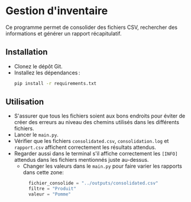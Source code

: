 # Gestion d'inventaire
Ce programme permet de consolider des fichiers CSV, rechercher des informations et générer un rapport récapitulatif.

## Installation
- Clonez le dépôt Git.
- Installez les dépendances :
  ```bash
  pip install -r requirements.txt

## Utilisation
- S'assurer que tous les fichiers soient aux bons endroits pour éviter de créer des erreurs au niveau des chemins utilisés dans les différents fichiers.
- Lancer le `main.py`.
- Vérifier que les fichiers `consolidated.csv`, `consolidation.log` et `rapport.csv` affichent correctement les résultats attendus.
- Regarder aussi dans le terminal s'il affiche correctement les `[INFO]` attendus dans les fichiers mentionnés juste au-dessus.
  - Changer les valeurs dans le `main.py` pour faire varier les rapports dans cette zone:
      ```python 
        fichier_consolide = "../outputs/consolidated.csv"
        filtre = "Produit"
        valeur = "Pomme"
  